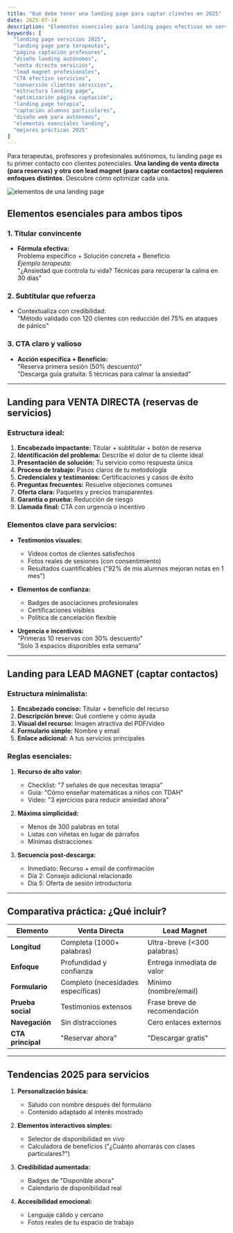 ```yaml
---
title: "Qué debe tener una landing page para captar clientes en 2025"
date: 2025-07-14
description: "Elementos esenciales para landing pages efectivas en servicios de terapia, enseñanza y negocios autónomos. Diferencias clave entre venta directa y captación con recursos gratuitos."
keywords: [
  "landing page servicios 2025",
  "landing page para terapeutas",
  "página captación profesores",
  "diseño landing autónomos",
  "venta directa servicios",
  "lead magnet profesionales",
  "CTA efectivo servicios",
  "conversión clientes servicios",
  "estructura landing page",
  "optimización página captación",
  "landing page terapia",
  "captación alumnos particulares",
  "diseño web para autónomos",
  "elementos esenciales landing",
  "mejores prácticas 2025"
]
---
```

Para terapeutas, profesores y profesionales autónomos, tu landing page es tu primer contacto con clientes potenciales. **Una landing de venta directa (para reservas) y otra con lead magnet (para captar contactos) requieren enfoques distintos**. Descubre cómo optimizar cada una.


![elementos de una landing page](https://www.loopify.com/blog/wp-content/uploads/2022/01/Landing-page-elements-2048x1856.png)

## Elementos esenciales para ambos tipos

### 1. Titular convincente
- **Fórmula efectiva:**  
  Problema específico + Solución concreta + Beneficio  
  *Ejemplo terapeuta:*  
  "¿Ansiedad que controla tu vida? Técnicas para recuperar la calma en 30 días"

### 2. Subtitular que refuerza
- Contextualiza con credibilidad:  
  "Método validado con 120 clientes con reducción del 75% en ataques de pánico"

### 3. CTA claro y valioso
- **Acción específica + Beneficio:**  
  "Reserva primera sesión (50% descuento)"  
  "Descarga guía gratuita: 5 técnicas para calmar la ansiedad"

---

## Landing para VENTA DIRECTA (reservas de servicios)

### Estructura ideal:
1. **Encabezado impactante:** Titular + subtitular + botón de reserva
2. **Identificación del problema:** Describe el dolor de tu cliente ideal
3. **Presentación de solución:** Tu servicio como respuesta única
4. **Proceso de trabajo:** Pasos claros de tu metodología
5. **Credenciales y testimonios:** Certificaciones y casos de éxito
6. **Preguntas frecuentes:** Resuelve objeciones comunes
7. **Oferta clara:** Paquetes y precios transparentes
8. **Garantía o prueba:** Reducción de riesgo
9. **Llamada final:** CTA con urgencia o incentivo

### Elementos clave para servicios:
- **Testimonios visuales:**  
  - Videos cortos de clientes satisfechos  
  - Fotos reales de sesiones (con consentimiento)  
  - Resultados cuantificables ("92% de mis alumnos mejoran notas en 1 mes")

- **Elementos de confianza:**  
  - Badges de asociaciones profesionales  
  - Certificaciones visibles  
  - Política de cancelación flexible

- **Urgencia e incentivos:**  
  "Primeras 10 reservas con 30% descuento"  
  "Solo 3 espacios disponibles esta semana"

---

## Landing para LEAD MAGNET (captar contactos)

### Estructura minimalista:
1. **Encabezado conciso:** Titular + beneficio del recurso
2. **Descripción breve:** Qué contiene y cómo ayuda
3. **Visual del recurso:** Imagen atractiva del PDF/video
4. **Formulario simple:** Nombre y email
5. **Enlace adicional:** A tus servicios principales

### Reglas esenciales:
1. **Recurso de alto valor:**  
   - Checklist: "7 señales de que necesitas terapia"  
   - Guía: "Cómo enseñar matemáticas a niños con TDAH"  
   - Video: "3 ejercicios para reducir ansiedad ahora"

2. **Máxima simplicidad:**  
   - Menos de 300 palabras en total  
   - Listas con viñetas en lugar de párrafos  
   - Mínimas distracciones

3. **Secuencia post-descarga:**  
   - Inmediato: Recurso + email de confirmación  
   - Día 2: Consejo adicional relacionado  
   - Día 5: Oferta de sesión introductoria  

---

## Comparativa práctica: ¿Qué incluir?

| Elemento               | Venta Directa                | Lead Magnet                 |
|------------------------|------------------------------|-----------------------------|
| **Longitud**           | Completa (1000+ palabras)    | Ultra-breve (<300 palabras) |
| **Enfoque**            | Profundidad y confianza      | Entrega inmediata de valor  |
| **Formulario**         | Completo (necesidades específicas) | Mínimo (nombre/email)  |
| **Prueba social**      | Testimonios extensos         | Frase breve de recomendación|
| **Navegación**         | Sin distracciones            | Cero enlaces externos       |
| **CTA principal**      | "Reservar ahora"             | "Descargar gratis"          |

---

## Tendencias 2025 para servicios

1. **Personalización básica:**  
   - Saludo con nombre después del formulario  
   - Contenido adaptado al interés mostrado  

2. **Elementos interactivos simples:**  
   - Selector de disponibilidad en vivo  
   - Calculadora de beneficios ("¿Cuánto ahorrarás con clases particulares?")  

3. **Credibilidad aumentada:**  
   - Badges de "Disponible ahora"  
   - Calendario de disponibilidad real  

4. **Accesibilidad emocional:**  
   - Lenguaje cálido y cercano  
   - Fotos reales de tu espacio de trabajo  

